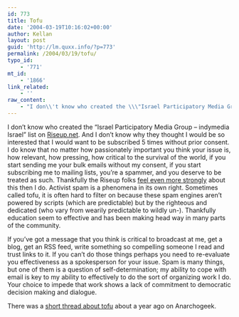 ```yaml
---
id: 773
title: Tofu
date: '2004-03-19T10:16:02+00:00'
author: Kellan
layout: post
guid: 'http://lm.quxx.info/?p=773'
permalink: /2004/03/19/tofu/
typo_id:
    - '771'
mt_id:
    - '1866'
link_related:
    - ''
raw_content:
    - "I don\\'t know who created the \\\"Israel Participatory Media Group - indymedia Israel\\\" list on <a href=\\\"http://riseup.net\\\">Riseup.net</a>.  And I don\\'t know why they thought I would be so interested that I would want to be subscribed 5 times without prior consent.  I do know that no matter how passionately important you think your issue is, how relevant, how pressing, how critical to the survival of the world, if you start sending me your bulk emails without my consent, if you start subscribing me to mailing lists, you\\'re a spammer, and you deserve to be treated as such.  Thankfully the Riseup folks <a href=\\\"http://help.riseup.net/lists/policy/#0.0.2\\\">feel even more strongly</a> about this then I do.\nActivist spam is a phenomena in its own right.   Sometimes called tofu, it is often hard to filter on because these spam engines aren\\'t powered by scripts (which are predictable) but by the righteous and dedicated (who vary from wearily predictable to wildly un-).  Thankfully education seem to effective and has been making head way in many parts of the community.  \n\nIf you\\'ve got a message that you think is critical to broadcast at me, get a blog, get an RSS feed, write something so compelling someone I read and trust links to it.  If you can\\'t do those things perhaps you need to re-evaluate you effectiveness as a spokesperson for your issue.  Spam is many things, but one of them is a question of self-determination; my ability to cope with email is key to my ability to effectively to do the sort of organizing work I do.  Your choice to impede that work shows a lack of commitment to democratic decision making and dialogue.\n\nThere was a <a href=\\\"http://anarchogeek.protest.net/archives/000064.html\\\">short thread about tofu</a> about a year ago on Anarchogeek."
---
```


I don’t know who created the “Israel Participatory Media Group – indymedia Israel” list on [Riseup.net](http://riseup.net). And I don’t know why they thought I would be so interested that I would want to be subscribed 5 times without prior consent. I do know that no matter how passionately important you think your issue is, how relevant, how pressing, how critical to the survival of the world, if you start sending me your bulk emails without my consent, if you start subscribing me to mailing lists, you’re a spammer, and you deserve to be treated as such. Thankfully the Riseup folks [feel even more strongly](http://help.riseup.net/lists/policy/#0.0.2) about this then I do. Activist spam is a phenomena in its own right. Sometimes called tofu, it is often hard to filter on because these spam engines aren’t powered by scripts (which are predictable) but by the righteous and dedicated (who vary from wearily predictable to wildly un-). Thankfully education seem to effective and has been making head way in many parts of the community.

If you’ve got a message that you think is critical to broadcast at me, get a blog, get an RSS feed, write something so compelling someone I read and trust links to it. If you can’t do those things perhaps you need to re-evaluate you effectiveness as a spokesperson for your issue. Spam is many things, but one of them is a question of self-determination; my ability to cope with email is key to my ability to effectively to do the sort of organizing work I do. Your choice to impede that work shows a lack of commitment to democratic decision making and dialogue.

There was a [short thread about tofu](http://anarchogeek.protest.net/archives/000064.html) about a year ago on Anarchogeek.